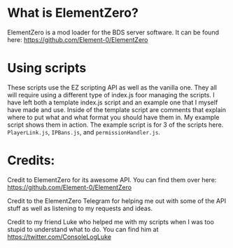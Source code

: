 # What is ElementZero?
ElementZero is a mod loader for the BDS server software. It can be found here: https://github.com/Element-0/ElementZero

# Using scripts
These scripts use the EZ scripting API as well as the vanilla one. They all will require using a different type of index.js foor managing the scripts.
I have left both a template index.js script and an example one that I myself have made and use.
Inside of the template script are comments that explain where to put what and what format you should have them in. My example script shows them in action. The example script is for 3 of the scripts here. `PlayerLink.js`, `IPBans.js`, and `permissionHandler.js`.

# Credits:
Credit to ElementZero for its awesome API. You can find them over here: https://github.com/Element-0/ElementZero

Credit to the ElementZero Telegram for helping me out with some of the API stuff as well as listening to my requests and ideas.

Credit to my friend Luke who helped me with my scripts when I was too stupid to understand what to do. You can find him at https://twitter.com/ConsoleLogLuke 
